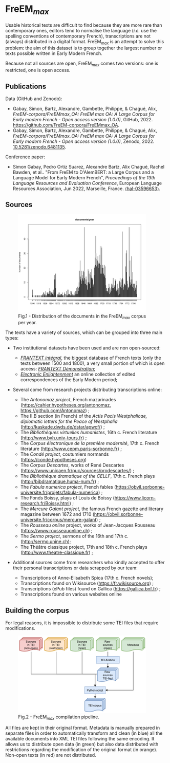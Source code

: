# FreEM<sub><i>max</i></sub>

Usable historical texts are difficult to find because they are more rare than contemporary ones, editors tend to normalise the language (_i.e._ use the spelling conventions of contemporary French), transcriptions are not (always) distributed in a digital format. FreEM<sub><i>max</i></sub> is an attempt to solve this problem: the aim of this dataset is to group together the largest number or texts possible written in Early Modern French.

Because not all sources are open, FreEM<sub><i>max</i></sub> comes two versions: one is restricted, one is open access.

## Publications

Data (GitHub and Zenodo):

* Gabay, Simon, Bartz, Alexandre, Gambette, Philippe, & Chagué, Alix, _FreEM-corpora/FreEMmax_OA: FreEM max OA: A Large Corpus for Early modern French - Open access version (1.0.0)_, GitHub, 2022. https://github.com/FreEM-corpora/FreEMmax_OA.
* Gabay, Simon, Bartz, Alexandre, Gambette, Philippe, & Chagué, Alix, _FreEM-corpora/FreEMmax_OA: FreEM max OA: A Large Corpus for Early modern French - Open access version (1.0.0)_, Zenodo, 2022. [10.5281/zenodo.6481135](https://doi.org/10.5281/zenodo.6481135).

Conference paper:

* Simon Gabay, Pedro Ortiz Suarez, Alexandre Bartz, Alix Chagué, Rachel Bawden, et al.. "From FreEM to D'AlemBERT: a Large Corpus and a Language Model for Early Modern French", _Proceedings of the 13th Language Resources and Evaluation Conference_, European Language Resources Association, Jun 2022, Marseille, France. [⟨hal-03596653⟩](https://hal.inria.fr/hal-03596653).

## Sources

<figure>
	<img src="../../assets/max/desc_DalemBERT.png" alt="Corpus description" width="400"/>
	<figcaption>Fig.1 - Distribution of the documents in the
FreEM<sub><i>max</i></sub> corpus per year.</figcaption>
</figure>


The texts have a variety of sources, which can be grouped into three main types:

* Two institutional datasets have been used and are non open-sourced:
	- [_FRANTEXT intégral_](https://www.frantext.fr), the biggest database of French texts (only the texts between 1500 and 1800), a very small portion of which is open access: [_FRANTEXT Démonstration_](https://www.frantext.fr/repository/frantext-demo);
	- [_Electronic Enlightenment_](https://www.e-enlightenment.com) an online collection of edited correspondences of the Early Modern period;

* Several come from research projects distributing transcriptions online:
	- The _Antonomaz project_, French mazarinades (https://cahier.hypotheses.org/antonomaz, https://github.com/Antonomaz) ;
	- The II.B section (in French) of the _Actis Pacis Westphalicae, diplomatic letters for the Peace of Westphalia_ (http://kaskade.dwds.de/dstar/apwcf/) ;
	- The _Bibliothèques virtuelles humanistes_, 16th c. French literature (http://www.bvh.univ-tours.fr) ;
	- The _Corpus électronique de la première modernité_, 17th c. French literature (http://www.cepm.paris-sorbonne.fr) ;
	- The _Condé project_, coutumiers normands (https://conde.hypotheses.org)
	- The _Corpus Descartes_, works of René Descartes (https://www.unicaen.fr/puc/sources/prodescartes/) ;
	- The _Bibliothèque dramatique of the CELLF_, 17th c. French plays (http://bibdramatique.huma-num.fr) ;
	- The _Fabula numerica project_, French fables (https://obvil.sorbonne-universite.fr/projets/fabula-numerica) ;
	- The Fonds Boissy, plays of Louis de Boissy (https://www.licorn-research.fr/Boissy.html) ;
	- The _Mercure Galant project_, the famous French gazette and literary magazine between 1672 and 1710 (https://obvil.sorbonne-universite.fr/corpus/mercure-galant) ;
	- The _Rousseau online_ project, works of Jean-Jacques Rousseau (https://www.rousseauonline.ch) ;
	- The _Sermo project_, sermons of the 16th and 17th c. (http://sermo.unine.ch);
	- The Théâtre classique project, 17th and 18th c. French plays (http://www.theatre-classique.fr) ;

* Additional sources come from researchers who kindly accepted to offer their personal transcriptions or data scrapped by our team:
	- Transcriptions of Anne-Elisabeth Spica (17th c. French novels);
	- Transcriptions found on Wikisource (https://fr.wikisource.org) ;
	- Transcriptions (ePub files) found on Gallica (https://gallica.bnf.fr) ;
	- Transcriptions found on various websites online


## Building the corpus

For legal reasons, it is impossible to distribute some TEI files that require modifications.

<figure>
	<img src="../../assets/max/corpus_trans.png" alt="Corpus description" width="400"/>
	<figcaption>Fig.2 - FreEM<sub><i>max</i></sub> compilation pipeline.</figcaption>
</figure>

All files are kept in their original format. Metadata is manually prepared in separate files in order to automatically transform and clean (in blue) all the available documents into XML TEI files following the same encoding. It allows us to distribute open data (in green) but also data distributed with restrictions regarding the modification of the original format (in orange). Non-open texts (in red) are not distributed.
